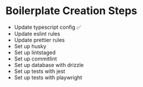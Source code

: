 # Boilerplate Creation Steps

- Update typescript config ✅
- Update eslint rules
- Update prettier rules
- Set up husky
- Set up lintstaged
- Set up commitlint
- Set up database with drizzle
- Set up tests with jest
- Set up tests with playwright
